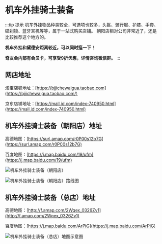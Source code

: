 # 机车外挂骑士装备

:::tip 提示
机车外挂物品种类较全，可选项也较多，头盔、骑行服、护膝、手套、碟刹锁、蓝牙耳机等等，属于一站式购买店铺。
朝阳店相对公司非常近了，还是比较推荐这个地方的。

**机车外挂和黛德安距离较近，可以同时逛一下！**

**奇友会内部有会员卡，可享受9折优惠，详情咨询微信群。**
:::

## 网店地址

淘宝店铺地址：[https://bjjichewaigua.taobao.com](https://bjjichewaigua.taobao.com/)

京东店铺地址：[https://mall.jd.com/index-740950.html](https://mall.jd.com/index-740950.html)

## 机车外挂骑士装备（朝阳店）地址

高德地图：[https://surl.amap.com/r0P00s12b7G](https://surl.amap.com/r0P00s12b7G)

百度地图：[https://j.map.baidu.com/19/ufm](https://j.map.baidu.com/19/ufm)

![机车外挂骑士装备（朝阳店）](https://ae01.alicdn.com/kf/H58d9a3a239fb4813a62a2118c958823eP.jpg)

![机车外挂骑士装备（朝阳店）路线图](https://ae01.alicdn.com/kf/Hc05df6c75fa2473ca93ece69d4f0b5afl.png)

## 机车外挂骑士装备（总店）地址

高德地图：[http://f.amap.com/2Wqex_0326Zv1](http://f.amap.com/2Wqex_0326Zv1)

百度地图：[https://j.map.baidu.com/ArPiG](https://j.map.baidu.com/ArPiG)

![机车外挂骑士装备（总店）地图示意图](https://ae01.alicdn.com/kf/HTB1yyt6O4TpK1RjSZFM762G_VXaR.png)


